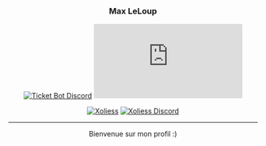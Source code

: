 <h3 align="center">Max LeLoup</h3>

<div align="center">

[![Ticket Bot Discord](https://img.shields.io/discord/836621015865098241?label=Discord%20Ticket%20Bot%20Support&style=for-the-badge)](https://discord.gg/P8Ugn8JTRC)
[![Ticket Bot](https://img.shields.io/mozilla-observatory/grade-score/ticket-bot.xyz?label=Ticket%20Bot&publish&style=for-the-badge)](https://ticket-bot.xyz)

[![Xoliess](https://img.shields.io/mozilla-observatory/grade-score/xoliess.ga?label=Xoliess&publish&style=for-the-badge)](https://xoliess.ga)
[![Xoliess Discord](https://img.shields.io/discord/590450664363261952?label=Discord%20Xoliess&style=for-the-badge)](https://discord.gg/D9QNw8u)

</div>

---

<p align="center"> 
Bienvenue sur mon profil :)
</p>


